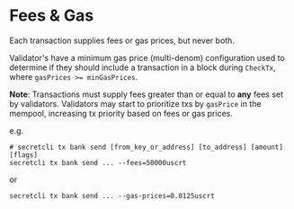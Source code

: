 # Fees & Gas

Each transaction supplies fees or gas prices, but never both.

Validator's have a minimum gas price (multi-denom) configuration used to determine if they should include a transaction in a block during `CheckTx`, where `gasPrices >= minGasPrices`.

**Note**: Transactions must supply fees greater than or equal to **any** fees set by validators. Validators may start to prioritize txs by `gasPrice` in the mempool, increasing tx priority based on fees or gas prices.

e.g.

```
# secretcli tx bank send [from_key_or_address] [to_address] [amount] [flags]
secretcli tx bank send ... --fees=50000uscrt
```

or

```
secretcli tx bank send ... --gas-prices=0.0125uscrt
```
